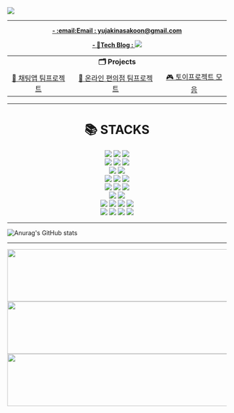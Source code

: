 <!--![header](https://capsule-render.vercel.app/api?type=wave&color=auto&height=200&section=header&text=PARK%20KWANHO&fontSize=70&fontColor=black)-->
<!-- ![header](https://capsule-render.vercel.app/api?type=transparent&color=auto&height=300&section=header&text=PARK%20KWANHO%20&fontSize=90&fontColor=%23606060&animation=typing) -->
<!-- <p align='center'>
  <a href="https://github.com/talCSHN">
    <img src="https://capsule-render.vercel.app/api?type=venom&height=270&color=gradient&text=KWANHO's%20GitHub&section=header&reversal=false&textBg=false&fontColor=005174&fontSize=40&animation=blinking&fontAlign=50"/>
  </a> -->
<!-- </p> -->
<a href="https://github.com/talCSHN">
    <img src="https://capsule-render.vercel.app/api?type=blur&height=250&color=gradient&text=KWANHO's%20GitHub&fontColor=FF8C00&fontSize=60&animation=twinkling&fontAlignY=42"/>

***

<p align="center"><strong>- :email:Email : yujakinasakoon@gmail.com</strong></p>

<!--<p align="center"><strong>yujakinasakoon@gmail.com</strong></p>-->

<p align="center"><strong>- 📘Tech Blog : <a href="https://velog.io/@wwh11111/posts" target="_blank"><img src="https://img.shields.io/badge/Velog-20C997?style=for-the-badge&logo=velog&logoColor=white"/></a></strong></p>

<!--<p align="center"><a href="https://velog.io/@wwh11111/posts" target="_blank"><img src="https://img.shields.io/badge/Velog-20C997?style=for-the-badge&logo=velog&logoColor=white"/></a></p>-->
<!--나중에 기술스택별로 플젝 항목 분류-->
<table align="center">
  <tr>
    <td align="center" colspan="3">
      <strong>🗂️ Projects</strong>
    </td>
  </tr>
  <tr>
    <td align="center">
      <a href="https://github.com/DarkCircle-chatApp-server/chat_server.git">
        💬 채팅앱 팀프로젝트
      </a>
    </td>
    <td align="center" style="padding-left: 20px;">
      <a href="https://github.com/eDrink24">
        🏪 온라인 편의점 팀프로젝트
      </a>
    </td>
    <td align="center" style="padding-left: 20px;">
      <a href="https://github.com/talCSHN/Toy_Projects">
        🎮 토이프로젝트 모음
      </a>
    </td>
  </tr>
</table>
<!--![Top Langs](https://github-readme-stats.vercel.app/api/top-langs/?username=talCSHN&layout=compact&exclude_repo=IoT_Algorithm_2025,codingTest_practice)-->

***

<div align=center><h1>📚 STACKS</h1></div>

<div align=center>
  <img src="https://img.shields.io/badge/c%23-%23239120.svg?style=for-the-badge&logo=csharp&logoColor=white">
  <!-- <img src="https://img.shields.io/badge/java-007396?style=for-the-badge&logo=java&logoColor=white"> -->
  <img src="https://img.shields.io/badge/java-007396?style=for-the-badge&logo=OpenJDK&logoColor=white">
  <img src="https://img.shields.io/badge/python-3776AB?style=for-the-badge&logo=python&logoColor=white"> 
  <br>
  <img src="https://img.shields.io/badge/C-A8B9CC?style=for-the-badge&logo=C&logoColor=white"/>
  <img src="https://img.shields.io/badge/c++-00599C?style=for-the-badge&logo=c%2B%2B&logoColor=white">
  <img src="https://img.shields.io/badge/javascript-F7DF1E?style=for-the-badge&logo=javascript&logoColor=black"> 
  <br>
  
  <img src="https://img.shields.io/badge/mysql-4479A1?style=for-the-badge&logo=mysql&logoColor=white"> 
  <!-- <img src="https://img.shields.io/badge/mariaDB-003545?style=for-the-badge&logo=mariaDB&logoColor=white"> -->
  <img src="https://img.shields.io/badge/Redis-DC382D?style=for-the-badge&logo=Redis&logoColor=white"> 
  <br>
  <!--<img src="https://img.shields.io/badge/spring-6DB33F?style=for-the-badge&logo=spring&logoColor=white"> -->
  <img src="https://img.shields.io/badge/.NET-5C2D91?style=for-the-badge&logo=.net&logoColor=white">
  <img src="https://img.shields.io/badge/springboot-6DB33F?style=for-the-badge&logo=springboot&logoColor=white">
  <!--<img src="https://img.shields.io/badge/jupyter-%23FA0F00.svg?style=for-the-badge&logo=jupyter&logoColor=white">-->
  <img src="https://img.shields.io/badge/react-61DAFB?style=for-the-badge&logo=react&logoColor=black"> 
  <br>
  <img src="https://img.shields.io/badge/linux-FCC624?style=for-the-badge&logo=linux&logoColor=black">
  <img src="https://img.shields.io/badge/docker-%230db7ed.svg?style=for-the-badge&logo=docker&logoColor=white">
  <img src="https://img.shields.io/badge/-Raspberry_Pi-C51A4A?style=for-the-badge&logo=Raspberry-Pi">
  <!--<img src="https://img.shields.io/badge/AWS-%23FF9900.svg?style=for-the-badge&logo=amazon-aws&logoColor=white"> -->
  <!--<img src="https://img.shields.io/badge/apache tomcat-F8DC75?style=for-the-badge&logo=apachetomcat&logoColor=white">-->
  <!--<img src="https://img.shields.io/badge/jenkins-%232C5263.svg?style=for-the-badge&logo=jenkins&logoColor=white">-->
  <br>
  <img src="https://img.shields.io/badge/git-F05032?style=for-the-badge&logo=git&logoColor=white">
  <img src="https://img.shields.io/badge/github-181717?style=for-the-badge&logo=github&logoColor=white">
  <!--<img src="https://img.shields.io/badge/GitHub Actions-2088FF?style=for-the-badge&logo=githubactions&logoColor=white">-->
  <br>
  <img src="https://img.shields.io/badge/Visual Studio-5C2D91?style=for-the-badge&logo=visualstudio&logoColor=white"/>
  <img src="https://img.shields.io/badge/Visual Studio Code-007ACC?style=for-the-badge&logo=visualstudiocode&logoColor=white"/>
  <img src="https://img.shields.io/badge/IntelliJIDEA-000000.svg?style=for-the-badge&logo=intellij-idea&logoColor=white">
  <img src="https://img.shields.io/badge/Eclipse-FE7A16.svg?style=for-the-badge&logo=Eclipse&logoColor=white">
  <br>
  <img src="https://img.shields.io/badge/jira-%230A0FFF.svg?style=for-the-badge&logo=jira&logoColor=white">
  <img src="https://img.shields.io/badge/confluence-%23172BF4.svg?style=for-the-badge&logo=confluence&logoColor=white">
  <!--<img src="https://img.shields.io/badge/Velog-20C997?style=for-the-badge&logo=velog&logoColor=white"/>-->
  <img src="https://img.shields.io/badge/Discord-%235865F2.svg?style=for-the-badge&logo=discord&logoColor=white">
  <img src="https://img.shields.io/badge/Slack-4A154B?style=for-the-badge&logo=slack&logoColor=white">
</div>

***
![Anurag's GitHub stats](https://github-readme-stats.vercel.app/api?username=talCSHN&show_icons=true&theme=radical)
***
<a href="https://www.gitanimals.org/en_US?utm_medium=image&utm_source=talCSHN&utm_content=line">
  <img
    src="https://render.gitanimals.org/lines/talCSHN?pet-id=680336529717987583"
    width="600"
    height="120"
  />
</a>
<a href="https://www.gitanimals.org/en_US?utm_medium=image&utm_source=talCSHN&utm_content=line">
  <img
    src="https://render.gitanimals.org/lines/talCSHN?pet-id=707194827297597236"
    width="600"
    height="120"
  />
</a>
<a href="https://www.gitanimals.org/en_US?utm_medium=image&utm_source=talCSHN&utm_content=line">
  <img
    src="https://render.gitanimals.org/lines/talCSHN?pet-id=707194828744635660"
    width="600"
    height="120"
  />
</a>

<!--
**talCSHN/talCSHN** is a ✨ _special_ ✨ repository because its `README.md` (this file) appears on your GitHub profile.

Here are some ideas to get you started:

- 🔭 I’m currently working on ...
- 🌱 I’m currently learning ...
- 👯 I’m looking to collaborate on ...
- 🤔 I’m looking for help with ...
- 💬 Ask me about ...
- 📫 How to reach me: ...
- 😄 Pronouns: ...
- ⚡ Fun fact: ...
-->

